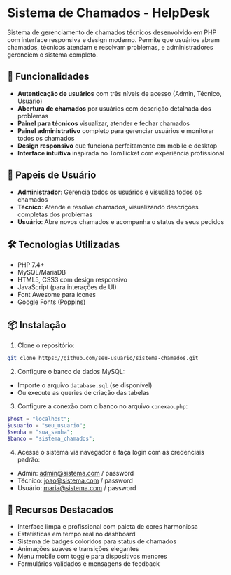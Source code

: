 # Sistema de Chamados - HelpDesk

Sistema de gerenciamento de chamados técnicos desenvolvido em PHP com interface responsiva e design moderno. Permite que usuários abram chamados, técnicos atendam e resolvam problemas, e administradores gerenciem o sistema completo.

## 🚀 Funcionalidades

- **Autenticação de usuários** com três níveis de acesso (Admin, Técnico, Usuário)
- **Abertura de chamados** por usuários com descrição detalhada dos problemas
- **Painel para técnicos** visualizar, atender e fechar chamados
- **Painel administrativo** completo para gerenciar usuários e monitorar todos os chamados
- **Design responsivo** que funciona perfeitamente em mobile e desktop
- **Interface intuitiva** inspirada no TomTicket com experiência profissional

## 👥 Papeis de Usuário

- **Administrador**: Gerencia todos os usuários e visualiza todos os chamados
- **Técnico**: Atende e resolve chamados, visualizando descrições completas dos problemas
- **Usuário**: Abre novos chamados e acompanha o status de seus pedidos

## 🛠️ Tecnologias Utilizadas

- PHP 7.4+
- MySQL/MariaDB
- HTML5, CSS3 com design responsivo
- JavaScript (para interações de UI)
- Font Awesome para ícones
- Google Fonts (Poppins)

## 📦 Instalação

1. Clone o repositório:
```bash
git clone https://github.com/seu-usuario/sistema-chamados.git
```

2. Configure o banco de dados MySQL:
- Importe o arquivo `database.sql` (se disponível)
- Ou execute as queries de criação das tabelas

3. Configure a conexão com o banco no arquivo `conexao.php`:
```php
$host = "localhost";
$usuario = "seu_usuario";
$senha = "sua_senha";
$banco = "sistema_chamados";
```

4. Acesse o sistema via navegador e faça login com as credenciais padrão:
- Admin: admin@sistema.com / password
- Técnico: joao@sistema.com / password  
- Usuário: maria@sistema.com / password

## 🌟 Recursos Destacados

- Interface limpa e profissional com paleta de cores harmoniosa
- Estatísticas em tempo real no dashboard
- Sistema de badges coloridos para status de chamados
- Animações suaves e transições elegantes
- Menu mobile com toggle para dispositivos menores
- Formulários validados e mensagens de feedback
